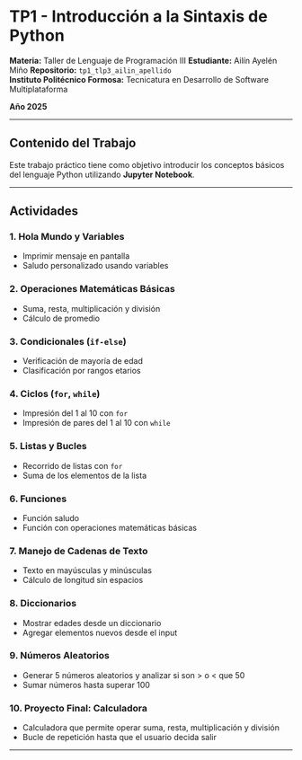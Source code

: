# TP1 - Introducción a la Sintaxis de Python

**Materia:** Taller de Lenguaje de Programación III 
**Estudiante:** Ailín Ayelén Miño
**Repositorio:** `tp1_tlp3_ailin_apellido`  
**Instituto Politécnico Formosa:** Tecnicatura en Desarrollo de Software Multiplataforma
 
**Año 2025** 

---

## Contenido del Trabajo

Este trabajo práctico tiene como objetivo introducir los conceptos básicos del lenguaje Python utilizando **Jupyter Notebook**.

---

## Actividades

### 1. Hola Mundo y Variables
- Imprimir mensaje en pantalla
- Saludo personalizado usando variables

### 2. Operaciones Matemáticas Básicas
- Suma, resta, multiplicación y división
- Cálculo de promedio

### 3. Condicionales (`if-else`)
- Verificación de mayoría de edad
- Clasificación por rangos etarios

### 4. Ciclos (`for`, `while`)
- Impresión del 1 al 10 con `for`
- Impresión de pares del 1 al 10 con `while`

### 5. Listas y Bucles
- Recorrido de listas con `for`
- Suma de los elementos de la lista

### 6. Funciones
- Función saludo
- Función con operaciones matemáticas básicas

### 7. Manejo de Cadenas de Texto
- Texto en mayúsculas y minúsculas
- Cálculo de longitud sin espacios

### 8. Diccionarios
- Mostrar edades desde un diccionario
- Agregar elementos nuevos desde el input

### 9. Números Aleatorios
- Generar 5 números aleatorios y analizar si son > o < que 50
- Sumar números hasta superar 100

### 10. Proyecto Final: Calculadora
- Calculadora que permite operar suma, resta, multiplicación y división
- Bucle de repetición hasta que el usuario decida salir

---

